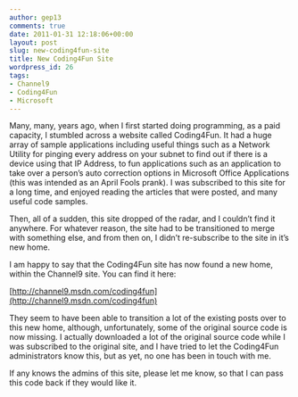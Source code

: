 ```yaml
---
author: gep13
comments: true
date: 2011-01-31 12:18:06+00:00
layout: post
slug: new-coding4fun-site
title: New Coding4Fun Site
wordpress_id: 26
tags:
- Channel9
- Coding4Fun
- Microsoft
---
```


Many, many, years ago, when I first started doing programming, as a paid capacity, I stumbled across a website called Coding4Fun. It had a huge array of sample applications including useful things such as a Network Utility for pinging every address on your subnet to find out if there is a device using that IP Address, to fun applications such as an application to take over a person’s auto correction options in Microsoft Office Applications (this was intended as an April Fools prank). I was subscribed to this site for a long time, and enjoyed reading the articles that were posted, and many useful code samples.

 

Then, all of a sudden, this site dropped of the radar, and I couldn’t find it anywhere. For whatever reason, the site had to be transitioned to merge with something else, and from then on, I didn’t re-subscribe to the site in it’s new home.

 

I am happy to say that the Coding4Fun site has now found a new home, within the Channel9 site. You can find it here:

 

[http://channel9.msdn.com/coding4fun](http://channel9.msdn.com/coding4fun)

 

They seem to have been able to transition a lot of the existing posts over to this new home, although, unfortunately, some of the original source code is now missing. I actually downloaded a lot of the original source code while I was subscribed to the original site, and I have tried to let the Coding4Fun administrators know this, but as yet, no one has been in touch with me.

 

If any knows the admins of this site, please let me know, so that I can pass this code back if they would like it. 

